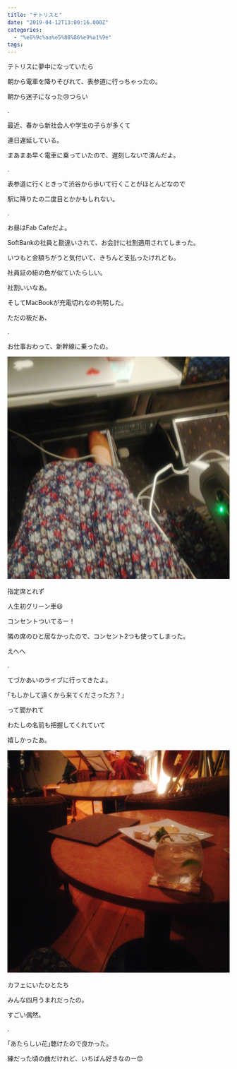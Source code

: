 ```yaml
---
title: "テトリスと"
date: "2019-04-12T13:00:16.000Z"
categories: 
  - "%e6%9c%aa%e5%88%86%e9%a1%9e"
tags: 
---
```


テトリスに夢中になっていたら

朝から電車を降りそびれて、表参道に行っちゃったの。

朝から迷子になった😢つらい

.

最近、春から新社会人や学生の子らが多くて

連日遅延している。

まあまあ早く電車に乗っていたので、遅刻しないで済んだよ。

.

表参道に行くときって渋谷から歩いて行くことがほとんどなので

駅に降りたの二度目とかかもしれない。

.

お昼はFab Cafeだよ。

SoftBankの社員と勘違いされて、お会計に社割適用されてしまった。

いつもと金額ちがうと気付いて、きちんと支払ったけれども。

社員証の紐の色が似ていたらしい。

社割いいなあ。

そしてMacBookが充電切れなの判明した。

ただの板だあ、

.

お仕事おわって、新幹線に乗ったの。

![](images/2019-04-12-18-57-141578255040084664566.jpg)

指定席とれず

人生初グリーン車😃

コンセントついてるー！

隣の席のひと居なかったので、コンセント2つも使ってしまった。

えへへ

.

てづかあいのライブに行ってきたよ。

｢もしかして遠くから来てくださった方？｣

って聞かれて

わたしの名前も把握してくれていて

嬉しかったあ。

![](images/2019-04-12-20-27-032890062038247438984.jpg)

カフェにいたひとたち

みんな四月うまれだったの。

すごい偶然。

.

｢あたらしい花｣聴けたので良かった。

練だった頃の曲だけれど、いちばん好きなのー😊
